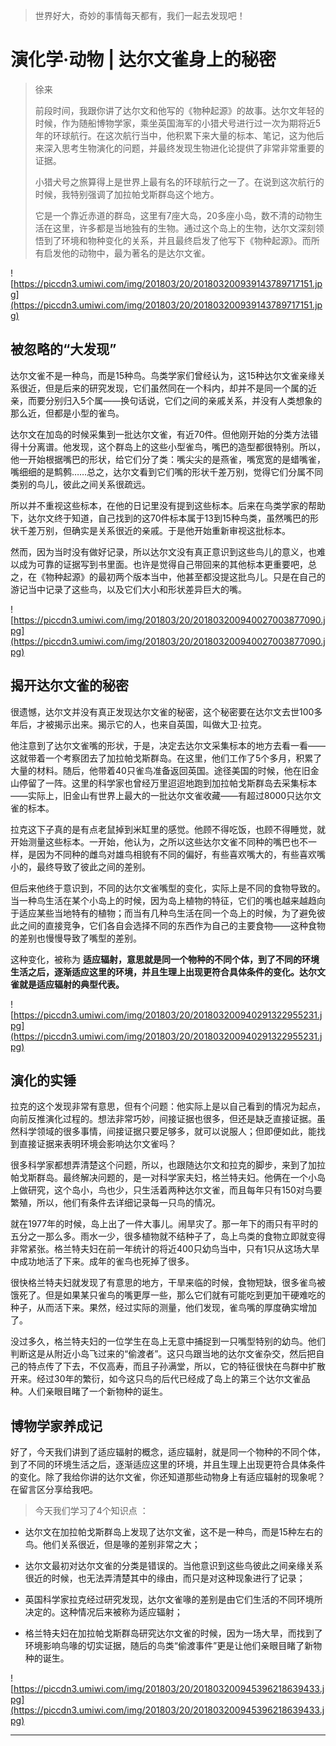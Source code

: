 > 世界好大，奇妙的事情每天都有，我们一起去发现吧！

# 演化学·动物 | 达尔文雀身上的秘密

> 徐来
> 
> 前段时间，我跟你讲了达尔文和他写的《物种起源》的故事。达尔文年轻的时候，作为随船博物学家，乘坐英国海军的小猎犬号进行过一次为期将近5年的环球航行。在这次航行当中，他积累下来大量的标本、笔记，这为他后来深入思考生物演化的问题，并最终发现生物进化论提供了非常非常重要的证据。
> 
> 小猎犬号之旅算得上是世界上最有名的环球航行之一了。在说到这次航行的时候，我特别强调了加拉帕戈斯群岛这个地方。
> 
> 它是一个靠近赤道的群岛，这里有7座大岛，20多座小岛，数不清的动物生活在这里，许多都是当地独有的生物。通过这个岛上的生物，达尔文深刻领悟到了环境和物种变化的关系，并且最终启发了他写下《物种起源》。而所有启发他的动物中，最为著名的是达尔文雀。

![https://piccdn3.umiwi.com/img/201803/20/201803200939143789717151.jpg](https://piccdn3.umiwi.com/img/201803/20/201803200939143789717151.jpg)

## 被忽略的“大发现”

达尔文雀不是一种鸟，而是15种鸟。鸟类学家们曾经认为，这15种达尔文雀亲缘关系很近，但是后来的研究发现，它们虽然同在一个科内，却并不是同一个属的近亲，而要分别归入5个属——换句话说，它们之间的亲戚关系，并没有人类想象的那么近，但都是小型的雀鸟。

达尔文在加岛的时候采集到一批达尔文雀，有近70件。但他刚开始的分类方法错得十分离谱。他发现，这个群岛上的这些小型雀鸟，嘴巴的造型都很特别。所以，他一开始根据嘴巴的形状，给它们分了类：嘴尖尖的是燕雀，嘴宽宽的是蜡嘴雀，嘴细细的是鹪鹩……总之，达尔文看到它们嘴的形状千差万别，觉得它们分属不同类别的鸟儿，彼此之间关系很疏远。

所以并不重视这些标本，在他的日记里没有提到这些标本。后来在鸟类学家的帮助下，达尔文终于知道，自己找到的这70件标本属于13到15种鸟类，虽然嘴巴的形状千差万别，但确实是关系很近的亲戚。于是他开始重新审视这批标本。

然而，因为当时没有做好记录，所以达尔文没有真正意识到这些鸟儿的意义，也难以成为可靠的证据写到书里面。也许是觉得自己带回来的其他标本更重要吧，总之，在《物种起源》的最初两个版本当中，他甚至都没提这批鸟儿。只是在自己的游记当中记录了这些鸟，以及它们大小和形状差异巨大的嘴。

![https://piccdn3.umiwi.com/img/201803/20/201803200940027003877090.jpg](https://piccdn3.umiwi.com/img/201803/20/201803200940027003877090.jpg)

## 揭开达尔文雀的秘密

很遗憾，达尔文并没有真正发现达尔文雀的秘密，这个秘密要在达尔文去世100多年后，才被揭示出来。揭示它的人，也来自英国，叫做大卫·拉克。

他注意到了达尔文雀嘴的形状，于是，决定去达尔文采集标本的地方去看一看——这就带着一个考察团去了加拉帕戈斯群岛。在这里，他们工作了5个多月，积累了大量的材料。随后，他带着40只雀鸟准备返回英国。途径美国的时候，他在旧金山停留了一阵。这里的科学家也曾经万里迢迢地跑到加拉帕戈斯群岛去采集标本——实际上，旧金山有世界上最大的一批达尔文雀收藏——有超过8000只达尔文雀的标本。

拉克这下子真的是有点老鼠掉到米缸里的感觉。他顾不得吃饭，也顾不得睡觉，就开始测量这些标本。一开始，他认为，之所以这些达尔文雀不同种的嘴巴也不一样，是因为不同种的雌鸟对雄鸟相貌有不同的偏好，有些喜欢嘴大的，有些喜欢嘴小的，最终导致了彼此之间的差别。

但后来他终于意识到，不同的达尔文雀嘴型的变化，实际上是不同的食物导致的。当一种鸟生活在某个小岛上的时候，因为岛上植物的特征，它们的嘴也越来越趋向于适应某些当地特有的植物；而当有几种鸟生活在同一个岛上的时候，为了避免彼此之间的直接竞争，它们各自会选择不同的东西作为自己的主要食物——这种食物的差别也慢慢导致了嘴型的差别。

这种变化，被称为 **适应辐射，意思就是同一个物种的不同个体，到了不同的环境生活之后，逐渐适应这里的环境，并且生理上出现更符合具体条件的变化。达尔文雀就是适应辐射的典型代表。**

![https://piccdn3.umiwi.com/img/201803/20/201803200940291322955231.jpg](https://piccdn3.umiwi.com/img/201803/20/201803200940291322955231.jpg)

## 演化的实锤

拉克的这个发现非常有意思，但有个问题：他实际上是以自己看到的情况为起点，向前反推演化过程的。想法非常巧妙，间接证据也很多，但还是缺乏直接证据。虽然科学领域的很多事情，间接证据只要足够多，就可以说服人；但即便如此，能找到直接证据来表明环境会影响达尔文雀吗？

很多科学家都想弄清楚这个问题，所以，也跟随达尔文和拉克的脚步，来到了加拉帕戈斯群岛。最终解决问题的，是一对科学家夫妇，格兰特夫妇。他俩在一个小岛上做研究，这个岛小，鸟也少，只生活着两种达尔文雀，而且每年只有150对鸟要繁殖，所以，他们有条件去详细记录每一只鸟的情况。

就在1977年的时候，岛上出了一件大事儿。闹旱灾了。那一年下的雨只有平时的五分之一那么多。雨水一少，很多植物就不结种子了，岛上鸟类的食物立即就变得非常紧张。格兰特夫妇在前一年统计的将近400只幼鸟当中，只有1只从这场大旱中成功地活了下来。成年的雀鸟也死掉了很多。

很快格兰特夫妇就发现了有意思的地方，干旱来临的时候，食物短缺，很多雀鸟被饿死了。但是如果某只雀鸟的嘴更厚一些，那么它们就有可能吃到更加干硬难吃的种子，从而活下来。果然，经过实际的测量，他们发现，雀鸟嘴的厚度确实增加了。

没过多久，格兰特夫妇的一位学生在岛上无意中捕捉到一只嘴型特别的幼鸟。他们判断这是从附近小岛飞过来的“偷渡者”。这只鸟跟当地的达尔文雀杂交，然后把自己的特点传了下去，不仅高寿，而且子孙满堂，所以，它的特征很快在鸟群中扩散开来。经过30年的繁衍，如今这只鸟的后代已经成了岛上的第三个达尔文雀品种。人们亲眼目睹了一个新物种的诞生。

## 博物学家养成记

好了，今天我们讲到了适应辐射的概念，适应辐射，就是同一个物种的不同个体，到了不同的环境生活之后，逐渐适应这里的环境，并且生理上出现更符合具体条件的变化。除了我给你讲的达尔文雀，你还知道那些动物身上有适应辐射的现象呢？在留言区分享给我吧。

> 今天我们学习了4个知识点 ：

* 达尔文在加拉帕戈斯群岛上发现了达尔文雀，这不是一种鸟，而是15种左右的鸟。他们关系很近，但是喙的差别非常之大；

* 达尔文最初对达尔文雀的分类是错误的。当他意识到这些鸟彼此之间亲缘关系很近的时候，也无法弄清楚其中的缘由，而只是对这种现象进行了记录；

* 英国科学家拉克经过研究发现，达尔文雀喙的差别是由它们生活的不同环境所决定的。这种情况后来被称为适应辐射；

* 格兰特夫妇在加拉帕戈斯群岛研究达尔文雀的时候，因为一场大旱，而找到了环境影响鸟喙的切实证据，随后的鸟类“偷渡事件”更是让他们亲眼目睹了新物种的诞生。

![https://piccdn3.umiwi.com/img/201803/20/201803200945396218639433.jpg](https://piccdn3.umiwi.com/img/201803/20/201803200945396218639433.jpg)

---
